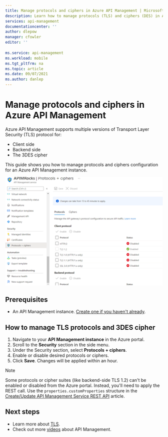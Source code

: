 ```yaml
---
title: Manage protocols and ciphers in Azure API Management | Microsoft Docs
description: Learn how to manage protocols (TLS) and ciphers (DES) in Azure API Management.
services: api-management
documentationcenter: ''
author: dlepow
manager: cfowler
editor: ''

ms.service: api-management
ms.workload: mobile
ms.tgt_pltfrm: na
ms.topic: article
ms.date: 09/07/2021
ms.author: danlep
---
```


# Manage protocols and ciphers in Azure API Management

Azure API Management supports multiple versions of Transport Layer Security (TLS) protocol for:
* Client side
* Backend side
* The 3DES cipher

This guide shows you how to manage protocols and ciphers configuration for an Azure API Management instance.

![Manage protocols and ciphers in APIM](./media/api-management-howto-manage-protocols-ciphers/api-management-protocols-ciphers.png)

## Prerequisites

* An API Management instance. [Create one if you haven't already](get-started-create-service-instance.md).

## How to manage TLS protocols and 3DES cipher

1. Navigate to your **API Management instance** in the Azure portal.
1. Scroll to the **Security** section in the side menu.
1. Under the Security section, select **Protocols + ciphers**.  
1. Enable or disable desired protocols or ciphers.
1. Click **Save**. Changes will be applied within an hour.  

> [!NOTE]
> Some protocols or cipher suites (like backend-side TLS 1.2) can't be enabled or disabled from the Azure portal. Instead, you'll need to apply the REST call. Use the `properties.customProperties` structure in the [Create/Update API Management Service REST API](/rest/api/apimanagement/2021-08-01/api-management-service/create-or-update) article.

## Next steps

* Learn more about [TLS](/dotnet/framework/network-programming/tls).
* Check out more [videos](https://azure.microsoft.com/documentation/videos/index/?services=api-management) about API Management.
